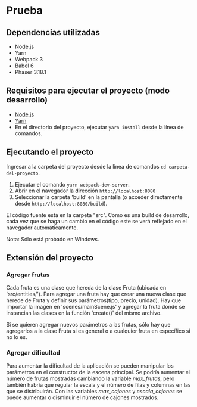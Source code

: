 # Prueba

## Dependencias utilizadas

- Node.js
- Yarn
- Webpack 3
- Babel 6
- Phaser 3.18.1

## Requisitos para ejecutar el proyecto (modo desarrollo)

- [Node.js](https://nodejs.org/en/)
- [Yarn](https://yarnpkg.com/en/)
- En el directorio del proyecto, ejecutar `yarn install` desde la línea de comandos.

## Ejecutando el proyecto

Ingresar a la carpeta del proyecto desde la línea de comandos `cd carpeta-del-proyecto`.

1. Ejecutar el comando `yarn webpack-dev-server`.
2. Abrir en el navegador la dirección `http://localhost:8080`
3. Seleccionar la carpeta 'build' en la pantalla (o acceder directamente desde `http://localhost:8080/build`).

El código fuente está en la carpeta "src". Como es una build de desarrollo, cada vez que se haga un cambio en el código este se verá reflejado en el navegador automáticamente.

Nota: Sólo está probado en Windows.

## Extensión del proyecto

### Agregar frutas

Cada fruta es una clase que hereda de la clase Fruta (ubicada en 'src/entities/'). Para agregar una fruta hay que crear una nueva clase que herede de Fruta y definir sus parámetros(tipo, precio, unidad). Hay que importar la imagen en 'scenes/mainScene.js' y agregar la fruta donde se instancian las clases en la función 'create()' del mismo archivo.

Si se quieren agregar nuevos parámetros a las frutas, sólo hay que agregarlos a la clase Fruta si es general o a cualquier fruta en específico si no lo es.

### Agregar dificultad

Para aumentar la dificultad de la aplicación se pueden manipular los parámetros en el constructor de la escena principal. Se podría aumentar el número de frutas mostradas cambiando la variable *max_frutas*, pero también habría que regular la escala y el número de filas y columnas en las que se distribuirán. Con las variables *max_cajones* y *escala_cajones* se puede aumentar o disminuir el número de cajones mostrados.

